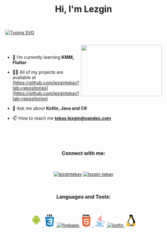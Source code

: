 
<h1 align="center">Hi, I'm Lezgin</h1>



<br> 

[![Typing SVG](https://readme-typing-svg.demolab.com?font=Alkatra&weight=500&size=32&pause=1000&color=F795298B&center=true&width=435&lines=I'm+Mobile+and+Web+Developer)](https://git.io/typing-svg)


<br>
<img src="https://media0.giphy.com/media/v1.Y2lkPTc5MGI3NjExZjJkZGE0YzRhNDBlM2VmY2Y1MDllMDMwY2Q5NzQ4ZjUwMDg0NjRiZCZjdD1n/dbtDDSvWErdf2/giphy.gif" align=right height="165" width="260"> <br>


- 🌱 I’m currently learning **KMM, Flutter**

- 👨‍💻 All of my projects are available at [https://github.com/lezgintekay?tab=repositories](https://github.com/lezgintekay?tab=repositories)

- 💬 Ask me about **Kotlin, Java and C#**

- 📫 How to reach me **tekay.lezgin@yandex.com**

<br><br><br>

<h3 align="center">Connect with me:</h3> <br>
<p align="center">
<a href="https://codepen.io/lezgintekay" target="blank"><img align="center" src="https://raw.githubusercontent.com/rahuldkjain/github-profile-readme-generator/master/src/images/icons/Social/codepen.svg" alt="lezgintekay" height="30" width="40" /></a>
<a href="https://linkedin.com/in/lezgin-tekay" target="blank"><img align="center" src="https://raw.githubusercontent.com/rahuldkjain/github-profile-readme-generator/master/src/images/icons/Social/linked-in-alt.svg" alt="lezgin-tekay" height="30" width="40" /></a>
</p>

<br>

<h3 align="center">Languages and Tools:</h3>
<br>
<p align="center"> <a href="https://developer.android.com" target="_blank" rel="noreferrer"> <img src="https://raw.githubusercontent.com/devicons/devicon/master/icons/android/android-original-wordmark.svg" alt="android" width="40" height="40"/> </a> <a href="https://www.w3schools.com/css/" target="_blank" rel="noreferrer"> <img src="https://raw.githubusercontent.com/devicons/devicon/master/icons/css3/css3-original-wordmark.svg" alt="css3" width="40" height="40"/> </a> <a href="https://firebase.google.com/" target="_blank" rel="noreferrer"> <img src="https://www.vectorlogo.zone/logos/firebase/firebase-icon.svg" alt="firebase" width="40" height="40"/> </a> <a href="https://www.w3.org/html/" target="_blank" rel="noreferrer"> <img src="https://raw.githubusercontent.com/devicons/devicon/master/icons/html5/html5-original-wordmark.svg" alt="html5" width="40" height="40"/> </a> <a href="https://www.java.com" target="_blank" rel="noreferrer"> <img src="https://raw.githubusercontent.com/devicons/devicon/master/icons/java/java-original.svg" alt="java" width="40" height="40"/> </a> <a href="https://kotlinlang.org" target="_blank" rel="noreferrer"> <img src="https://www.vectorlogo.zone/logos/kotlinlang/kotlinlang-icon.svg" alt="kotlin" width="40" height="40"/> </a> <a href="https://www.linux.org/" target="_blank" rel="noreferrer"> <img src="https://raw.githubusercontent.com/devicons/devicon/master/icons/linux/linux-original.svg" alt="linux" width="40" height="40"/> </a> </p>
